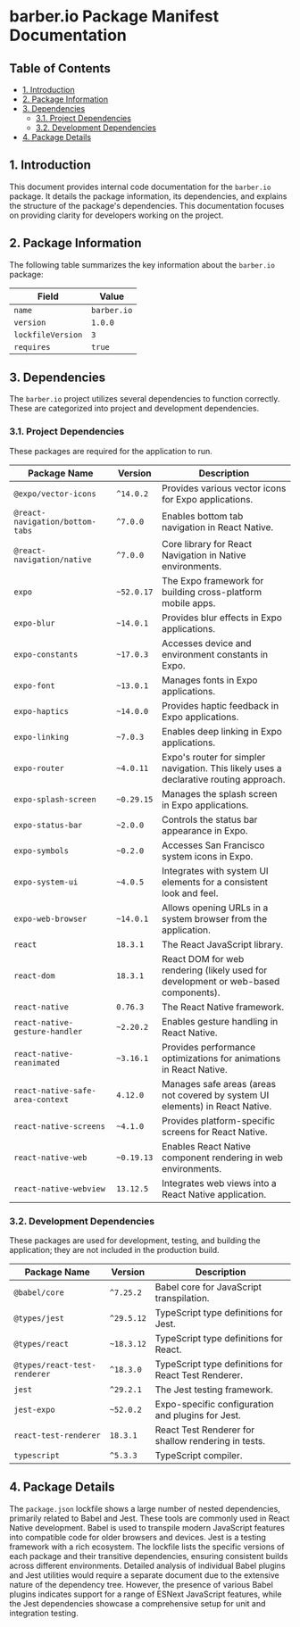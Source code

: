 # barber.io Package Manifest Documentation

## Table of Contents

* [1. Introduction](#1-introduction)
* [2. Package Information](#2-package-information)
* [3. Dependencies](#3-dependencies)
    * [3.1. Project Dependencies](#3-1-project-dependencies)
    * [3.2. Development Dependencies](#3-2-development-dependencies)
* [4. Package Details](#4-package-details)


<a name="1-introduction"></a>
## 1. Introduction

This document provides internal code documentation for the `barber.io` package.  It details the package information, its dependencies, and explains the structure of the package's dependencies.  This documentation focuses on providing clarity for developers working on the project.


<a name="2-package-information"></a>
## 2. Package Information

The following table summarizes the key information about the `barber.io` package:

| Field             | Value      |
|-----------------|-------------|
| `name`           | `barber.io` |
| `version`        | `1.0.0`     |
| `lockfileVersion` | `3`         |
| `requires`        | `true`      |


<a name="3-dependencies"></a>
## 3. Dependencies

The `barber.io` project utilizes several dependencies to function correctly.  These are categorized into project and development dependencies.

<a name="3-1-project-dependencies"></a>
### 3.1. Project Dependencies

These packages are required for the application to run.

| Package Name                       | Version      | Description                                                                     |
|------------------------------------|-------------|---------------------------------------------------------------------------------|
| `@expo/vector-icons`              | `^14.0.2`    | Provides various vector icons for Expo applications.                             |
| `@react-navigation/bottom-tabs`   | `^7.0.0`    | Enables bottom tab navigation in React Native.                                   |
| `@react-navigation/native`         | `^7.0.0`    | Core library for React Navigation in Native environments.                        |
| `expo`                             | `~52.0.17`   | The Expo framework for building cross-platform mobile apps.                      |
| `expo-blur`                        | `~14.0.1`   | Provides blur effects in Expo applications.                                     |
| `expo-constants`                   | `~17.0.3`   | Accesses device and environment constants in Expo.                              |
| `expo-font`                        | `~13.0.1`   | Manages fonts in Expo applications.                                            |
| `expo-haptics`                     | `~14.0.0`   | Provides haptic feedback in Expo applications.                                  |
| `expo-linking`                     | `~7.0.3`    | Enables deep linking in Expo applications.                                      |
| `expo-router`                      | `~4.0.11`   | Expo's router for simpler navigation.  This likely uses a declarative routing approach. |
| `expo-splash-screen`               | `~0.29.15`  | Manages the splash screen in Expo applications.                               |
| `expo-status-bar`                  | `~2.0.0`    | Controls the status bar appearance in Expo.                                   |
| `expo-symbols`                     | `~0.2.0`    | Accesses San Francisco system icons in Expo.                                   |
| `expo-system-ui`                   | `~4.0.5`    | Integrates with system UI elements for a consistent look and feel.             |
| `expo-web-browser`                 | `~14.0.1`   | Allows opening URLs in a system browser from the application.                  |
| `react`                            | `18.3.1`    | The React JavaScript library.                                                   |
| `react-dom`                        | `18.3.1`    | React DOM for web rendering (likely used for development or web-based components). |
| `react-native`                     | `0.76.3`    | The React Native framework.                                                    |
| `react-native-gesture-handler`    | `~2.20.2`   | Enables gesture handling in React Native.                                      |
| `react-native-reanimated`          | `~3.16.1`   | Provides performance optimizations for animations in React Native.              |
| `react-native-safe-area-context` | `4.12.0`    | Manages safe areas (areas not covered by system UI elements) in React Native.   |
| `react-native-screens`             | `~4.1.0`    | Provides platform-specific screens for React Native.                            |
| `react-native-web`                | `~0.19.13`  | Enables React Native component rendering in web environments.                   |
| `react-native-webview`            | `13.12.5`   | Integrates web views into a React Native application.                         |


<a name="3-2-development-dependencies"></a>
### 3.2. Development Dependencies

These packages are used for development, testing, and building the application; they are not included in the production build.

| Package Name          | Version      | Description                                                                 |
|-----------------------|-------------|-----------------------------------------------------------------------------|
| `@babel/core`         | `^7.25.2`    | Babel core for JavaScript transpilation.                                     |
| `@types/jest`         | `^29.5.12`   | TypeScript type definitions for Jest.                                        |
| `@types/react`        | `~18.3.12`   | TypeScript type definitions for React.                                       |
| `@types/react-test-renderer` | `^18.3.0`    | TypeScript type definitions for React Test Renderer.                           |
| `jest`                 | `^29.2.1`    | The Jest testing framework.                                                |
| `jest-expo`            | `~52.0.2`   | Expo-specific configuration and plugins for Jest.                              |
| `react-test-renderer` | `18.3.1`    | React Test Renderer for shallow rendering in tests.                           |
| `typescript`          | `^5.3.3`    | TypeScript compiler.                                                        |


<a name="4-package-details"></a>
## 4. Package Details

The `package.json` lockfile shows a large number of nested dependencies, primarily related to Babel and Jest. These tools are commonly used in React Native development.  Babel is used to transpile modern JavaScript features into compatible code for older browsers and devices. Jest is a testing framework with a rich ecosystem.  The lockfile lists the specific versions of each package and their transitive dependencies, ensuring consistent builds across different environments.  Detailed analysis of individual Babel plugins and Jest utilities would require a separate document due to the extensive nature of the dependency tree.  However, the presence of various Babel plugins indicates support for a range of ESNext JavaScript features, while the Jest dependencies showcase a comprehensive setup for unit and integration testing.
